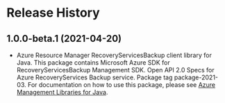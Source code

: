 # Release History

## 1.0.0-beta.1 (2021-04-20)

- Azure Resource Manager RecoveryServicesBackup client library for Java. This package contains Microsoft Azure SDK for RecoveryServicesBackup Management SDK. Open API 2.0 Specs for Azure RecoveryServices Backup service. Package tag package-2021-03. For documentation on how to use this package, please see [Azure Management Libraries for Java](https://aka.ms/azsdk/java/mgmt).
